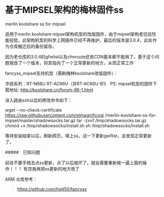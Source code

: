 # 基于MIPSEL架构的梅林固件ss
merlin koolshare ss for mipsel

适用于merlin koolshare mipsel架构机型的改版固件，由于mipsel架构老旧且性能较低，此架构机型的科学上网插件已经不再维护，最后的版本是3.0.4，此处作为仓库搬迁后的备份留存。

因为老仓库的3.0.4的gfwlist以及chnroute还有CDN基本都不能用了，基于这个问题我改了一个版本，将其指向了一个正常更新的地方，从而正常工作

fancyss_mipsel支持机型（需刷梅林koolshare改版固件）：

华硕系列：RT-N66U RT-AC66U（非RT-AC66U-B1）
PS: mipsel机型的固件下载地址: http://koolshare.cn/forum-96-1.html

进入路由ssh以后的修改命令如下：

  wget --no-check-certificate https://raw.githubusercontent.com/elmagnificogi
/merlin-koolshare-ss-for-mipsel/master/shadowsocks.tar.gz
  tar -zxvf /tmp/shadowsocks.tar.gz
  chmod +x /tmp/shadowsocks/install.sh
  sh /tmp/shadowsocks/install.sh

等待安装结束以后，刷新网页，填上ss，试一下更新gwflist，会发现正常更新了。

#####　已知问题

前往不要手贱去点ss更新，点了以后就坏了，就会需要重新做一遍上面的操作！！！
有空我再把ss更新的地方改了

ARM 仓库参考：
> https://github.com/hq450/fancyss
